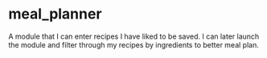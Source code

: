 # meal_planner
A module that I can enter recipes I have liked to be saved. I can later launch the module and filter through my recipes by ingredients to better meal plan.
